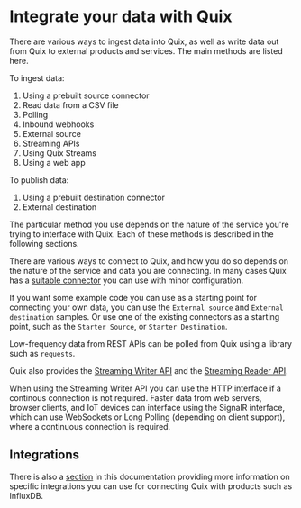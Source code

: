 # Integrate your data with Quix

There are various ways to ingest data into Quix, as well as write data out from Quix to external products and services. The main methods are listed here.

To ingest data:

1. Using a prebuilt source connector
2. Read data from a CSV file
3. Polling
4. Inbound webhooks
5. External source
6. Streaming APIs
7. Using Quix Streams
8. Using a web app

To publish data:

1. Using a prebuilt destination connector
2. External destination

The particular method you use depends on the nature of the service you're trying to interface with Quix. Each of these methods is described in the following sections.

There are various ways to connect to Quix, and how you do so depends on the nature of the service and data you are connecting. In many cases Quix has a [suitable connector](../../connectors/index.md) you can use with minor configuration. 

If you want some example code you can use as a starting point for connecting your own data, you can use the `External source` and `External destination` samples. Or use one of the existing connectors as a starting point, such as the `Starter Source`, or `Starter Destination`.

Low-frequency data from REST APIs can be polled from Quix using a library such as `requests`. 

Quix also provides the [Streaming Writer API](../../apis/streaming-writer-api/overview.md) and the [Streaming Reader API](../../apis/streaming-reader-api/overview.md). 

When using the Streaming Writer API you can use the HTTP interface if a continous connection is not required. Faster data from web servers, browser clients, and IoT devices can interface using the SignalR interface, which can use WebSockets or Long Polling (depending on client support), where a continuous connection is required.

## Integrations

There is also a [section](../../integrations/overview.md) in this documentation providing more information on specific integrations you can use for connecting Quix with products such as InfluxDB.
